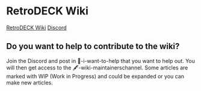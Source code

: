 # RetroDECK Wiki

[RetroDECK Wiki](https://retrodeck.readthedocs.io/en/latest/)
[Discord](https://discord.gg/Dz3szYsP8g)

## Do you want to help to contribute to the wiki?
Join the Discord and post in 💙-i-want-to-help that you want to help out. You will then get access to the 🖋-wiki-maintainerschannel.
Some articles are marked with WIP (Work in Progress) and could be expanded or you can make new articles. 

